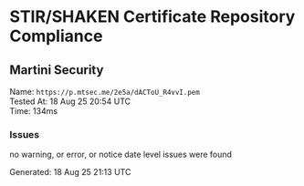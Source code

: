 # STIR/SHAKEN Certificate Repository Compliance

## Martini Security

Name: `https://p.mtsec.me/2e5a/dACToU_R4vvI.pem`\
Tested At: 18 Aug 25 20:54 UTC\
Time: 134ms

### Issues

no warning, or error, or notice date level issues were found

Generated: 18 Aug 25 21:13 UTC